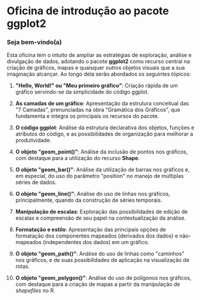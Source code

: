 # Oficina de introdução ao pacote ggplot2

### Seja bem-vindo(a)

Esta oficina tem o intuito de ampliar as estratégias de exploração, análise e divulgação de dados, adotando o pacote **ggplot2** como recurso central na criação de gráficos, mapas e quaisquer outros objetos visuais que a sua imaginação alcançar. Ao longo dela serão abordados os seguintes tópicos:

1. **"Hello, World!" ou "Meu primeiro gráfico"**: Criação rápida de um gráfico servindo-se da simplicidade do código ggplot.

2. **As camadas de um gráfico**: Apresentação da estrutura conceitual das "7 Camadas", prenunciadas na obra "Gramática dos Gráficos", que fundamenta e integra os principais os recursos do pacote.

3. **O código ggplot**: Análise da estrutura declarativa dos objetos, funções e atributos do código, e as possibilidades de organização para melhorar a produtividade.

4. **O objeto "geom_point()"**: Análise da inclusão de pontos nos gráficos, com destaque para a utilização do recurso **Shape**.

5. **O objeto "geom_bar()"**: Análise da utilização de barras nos gráficos e, em especial, do uso do parâmetro "position" no manejo de múltiplas séries de dados.

6. **O objeto "geom_line()"**: Análise do uso de linhas nos gráficos, principalmente, quando da construção de séries temporais.

7. **Manipulação de escalas**: Exploração das possibilidades de edição de escalas e compreensão de seu papel na contextualização da análise.

8. **Formatação e estilo**: Apresentação das principais opções de formatação dos componentes mapeados (derivados dos dados) e não-mapeados (independentes dos dados) em um gráfico.

9. **O objeto "geom_path()"**: Análise do uso de linhas como "caminhos" nos gráficos, e de suas possibilidades de aplicação na visualização de rotas.

10. **O objeto "geom_polygon()"**: Análise do uso de polígonos nos gráficos, com destaque para a criação de mapas a partir da manipulação de *shapefiles* no R.
